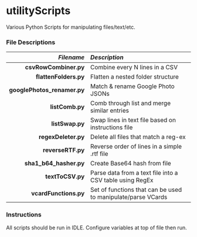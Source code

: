 # utilityScripts
Various Python Scripts for manipulating files/text/etc.

### File Descriptions
*Filename* | *Description*
-----:|:-----
**csvRowCombiner.py** | Combine every N lines in a CSV
**flattenFolders.py** | Flatten a nested folder structure
**googlePhotos_renamer.py** | Match & rename Google Photo JSONs
**listComb.py** | Comb through list and merge similar entries
**listSwap.py** | Swap lines in text file based on instructions file
**regexDeleter.py** | Delete all files that match a reg-ex
**reverseRTF.py** | Reverse order of lines in a simple .rtf file
**sha1_b64_hasher.py** | Create Base64 hash from file
**textToCSV.py** | Parse data from a text file into a CSV table using RegEx
**vcardFunctions.py** | Set of functions that can be used to manipulate/parse VCards


### Instructions
All scripts should be run in IDLE.
Configure variables at top of file then run.
